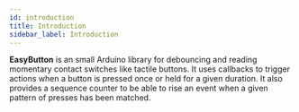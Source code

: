 ```yaml
---
id: introduction
title: Introduction
sidebar_label: Introduction
---
```


**EasyButton** is an small Arduino library for debouncing and reading momentary contact switches like tactile buttons. It uses callbacks to trigger actions when a button is pressed once or held for a given duration. It also provides a sequence counter to be able to rise an event when a given pattern of presses has been matched.
